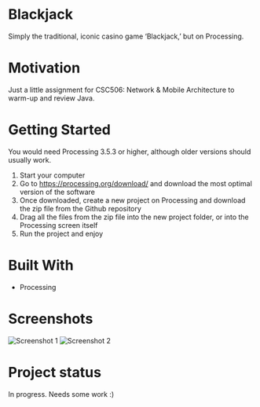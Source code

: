 # Blackjack
Simply the traditional, iconic casino game ‘Blackjack,’ but on Processing. 

# Motivation
Just a little assignment for CSC506: Network & Mobile Architecture to warm-up and review Java.

# Getting Started
You would need Processing 3.5.3 or higher, although older versions should usually work.

1. Start your computer
2. Go to https://processing.org/download/ and download the most optimal version of the software 
3. Once downloaded, create a new project on Processing and download the zip file from the Github repository 
4. Drag all the files from the zip file into the new project folder, or into the Processing screen itself 
5. Run the project and enjoy

# Built With
* Processing

# Screenshots
![Screenshot 1](https://raw.githubusercontent.com/josephchen1/Blackjack/master/data/1.png)
![Screenshot 2](https://raw.githubusercontent.com/josephchen1/Blackjack/master/data/2.png)

# Project status 
In progress. Needs some work :)
	
